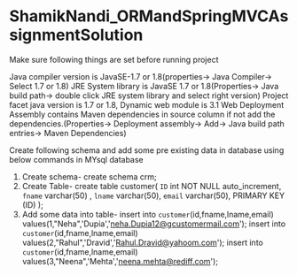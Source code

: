 # ShamikNandi_ORMandSpringMVCAssignmentSolution

Make sure following things are set before running project

Java compiler version is JavaSE-1.7 or 1.8(properties-> Java Compiler-> Select 1.7 or 1.8)
JRE System library is JavaSE 1.7 or 1.8(Properties-> Java build path-> double click JRE system library and select right version)
Project facet java version is 1.7 or 1.8, Dynamic web module is 3.1
Web Deployment Assembly contains Maven dependencies in source column if not add the dependencies.(Properties-> Deployment assembly-> Add-> Java build path entries-> Maven Dependencies)



Create following schema and add some pre existing data in database using below commands in MYsql database

1. Create schema-
	create schema crm;
2. Create Table-
	create table customer(
	`ID` int NOT NULL auto_increment,
	`fname` varchar(50) ,
	`lname` varchar(50),
	`email` varchar(50),
	PRIMARY KEY (ID)
	);
3. Add some data into table-
	insert into `customer`(id,fname,lname,email) values(1,"Neha",'Dupia','neha.Dupia12@gcustomermail.com');
	insert into `customer`(id,fname,lname,email) values(2,"Rahul",'Dravid','Rahul.Dravid@yahoom.com');
	insert into `customer`(id,fname,lname,email) values(3,"Neena",'Mehta','neena.mehta@rediff.com');